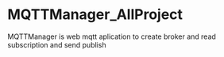 # MQTTManager_AllProject
 MQTTManager is web mqtt aplication to create broker and read subscription and send publish
